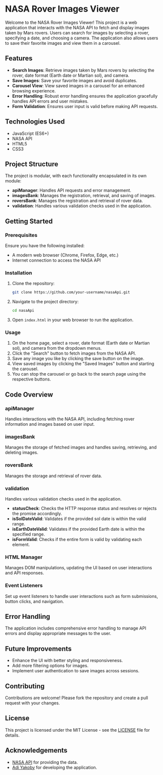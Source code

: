 # NASA Rover Images Viewer

Welcome to the NASA Rover Images Viewer! This project is a web application that interacts with the NASA API to fetch and display images taken by Mars rovers. Users can search for images by selecting a rover, specifying a date, and choosing a camera. The application also allows users to save their favorite images and view them in a carousel.

## Features

- **Search Images**: Retrieve images taken by Mars rovers by selecting the rover, date format (Earth date or Martian sol), and camera.
- **Save Images**: Save your favorite images and avoid duplicates.
- **Carousel View**: View saved images in a carousel for an enhanced browsing experience.
- **Error Handling**: Robust error handling ensures the application gracefully handles API errors and user mistakes.
- **Form Validation**: Ensures user input is valid before making API requests.

## Technologies Used

- JavaScript (ES6+)
- NASA API
- HTML5
- CSS3

## Project Structure

The project is modular, with each functionality encapsulated in its own module:

- **apiManager**: Handles API requests and error management.
- **imagesBank**: Manages the registration, retrieval, and saving of images.
- **roversBank**: Manages the registration and retrieval of rover data.
- **validation**: Handles various validation checks used in the application.

## Getting Started

### Prerequisites

Ensure you have the following installed:

- A modern web browser (Chrome, Firefox, Edge, etc.)
- Internet connection to access the NASA API

### Installation

1. Clone the repository:
    ```bash
    git clone https://github.com/your-username/nasaApi.git
    ```

2. Navigate to the project directory:
    ```bash
    cd nasaApi
    ```

3. Open `index.html` in your web browser to run the application.

### Usage

1. On the home page, select a rover, date format (Earth date or Martian sol), and camera from the dropdown menus.
2. Click the "Search" button to fetch images from the NASA API.
3. Save any image you like by clicking the save button on the image.
4. View saved images by clicking the "Saved Images" button and starting the carousel.
5. You can stop the carousel or go back to the search page using the respective buttons.

## Code Overview

### apiManager

Handles interactions with the NASA API, including fetching rover information and images based on user input.

### imagesBank

Manages the storage of fetched images and handles saving, retrieving, and deleting images.

### roversBank

Manages the storage and retrieval of rover data.

### validation

Handles various validation checks used in the application.

- **statusCheck**: Checks the HTTP response status and resolves or rejects the promise accordingly.
- **isSolDateValid**: Validates if the provided sol date is within the valid range.
- **isEarthDateValid**: Validates if the provided Earth date is within the specified range.
- **isFormValid**: Checks if the entire form is valid by validating each element.

### HTML Manager

Manages DOM manipulations, updating the UI based on user interactions and API responses.

### Event Listeners

Set up event listeners to handle user interactions such as form submissions, button clicks, and navigation.

## Error Handling

The application includes comprehensive error handling to manage API errors and display appropriate messages to the user.

## Future Improvements

- Enhance the UI with better styling and responsiveness.
- Add more filtering options for images.
- Implement user authentication to save images across sessions.

## Contributing

Contributions are welcome! Please fork the repository and create a pull request with your changes.

## License

This project is licensed under the MIT License - see the [LICENSE](LICENSE) file for details.

## Acknowledgements

- [NASA API](https://api.nasa.gov/) for providing the data.
- [Adi Yakoby](https://github.com/adiyakoby) for developing the application.
